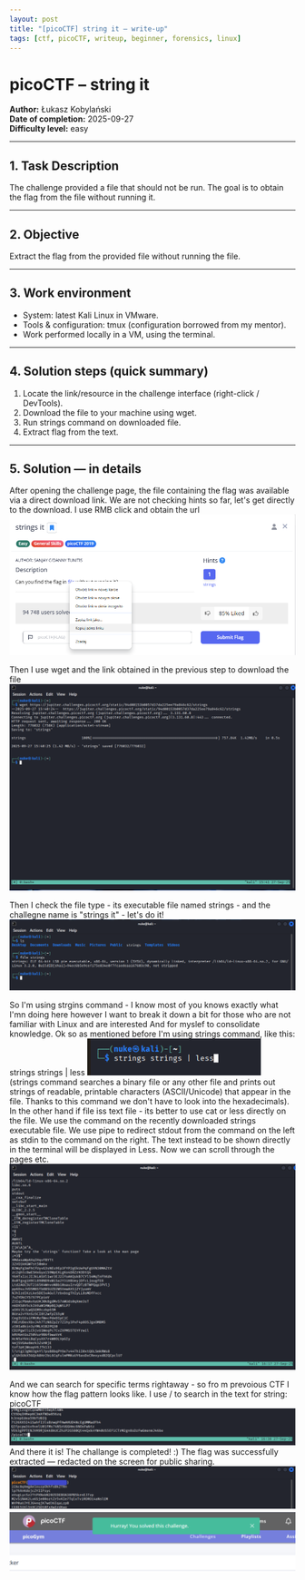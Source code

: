 ```yaml
---
layout: post
title: "[picoCTF] string it – write-up"
tags: [ctf, picoCTF, writeup, beginner, forensics, linux]
---
```


# picoCTF – string it  
**Author:** Łukasz Kobylański  
**Date of completion:** 2025-09-27  
**Difficulty level:** easy

---

## 1. Task Description
The challenge provided a file that should not be run. The goal is to obtain the flag from the file without running it.

---

## 2. Objective
Extract the flag from the provided file without running the file.

---

## 3. Work environment
- System: latest Kali Linux in VMware.
- Tools & configuration: tmux (configuration borrowed from my mentor).
- Work performed locally in a VM, using the terminal.

---

## 4. Solution steps (quick summary)
1. Locate the link/resource in the challenge interface (right-click / DevTools).
2. Download the file to your machine using wget.
3. Run strings command on downloaded file.
4. Extract flag from the text.

---

## 5. Solution — in details
After opening the challenge page, the file containing the flag was available via a direct download link. We are not checking hints so far, let's get directly to the download.
I use RMB click and obtain the url
![Screenshot – hint / link](/assets/img/ctf-2025-strings-it/get-url.png)  

Then I use wget and the link obtained in the previous step to download the file
![Screenshot – hint / link](assets/img/ctf-2025-strings-it/download-file.png)  

Then I check the file type - its executable file named strings - and the challegne name is "strings it" - let's do it!
![Screenshot – hint / link](/assets/img/ctf-2025-strings-it/file-strings.png)  

So I'm using strgins command - I know most of you knows exactly what I'mn doing here however I want to break it down a bit for those who are not familiar with Linux and are interested
And for myslef to consolidate knowledge. Ok so as mentioned before I'm using strings command, like this: strings strings | less
![Screenshot – hint / link](/assets/img/ctf-2025-strings-it/ls-strings-less.png)  
(strings command searches a binary file or any other file and prints out strings of readable, printable characters (ASCII/Unicode) that appear in the file. Thanks to this command we don't have to look into the hexadecimals).
In the other hand if file iss text file - its better to use cat or less directly on the file.
We use the command on the recently downloaded strings executable file. We use pipe to redirect stdout from the command on the left as stdin to the command on the right. 
The text instead to be shown directly in the terminal will be displayed in Less. Now we can scroll through the pages etc.
![Screenshot – hint / link](/assets/img/ctf-2025-strings-it/less_dislpayed.png)  

And we can search for specific terms rightaway - so fro m prevoious CTF I know how the flag pattern looks like. I use / to search in the text for string: picoCTF
![Screenshot – hint / link](/assets/img/ctf-2025-strings-it/search-the-text.png)  
And there it is! The challange is completed! :) 
The flag was successfully extracted — redacted on the screen for public sharing.
![Screenshot – hint / link](/assets/img/ctf-2025-strings-it/theFlag.png)  
![Screenshot – hint / link](/assets/img/ctf-2025-strings-it/win.png)  



